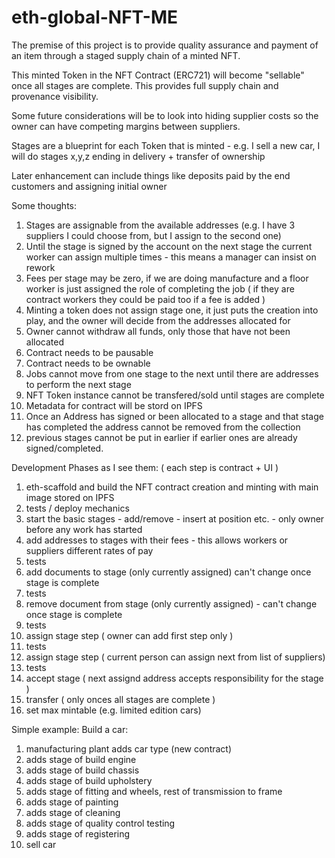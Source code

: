 # eth-global-NFT-ME

The premise of this project is to provide quality assurance and payment of an item through a staged supply chain of a minted NFT.

This minted Token in the NFT Contract (ERC721) will become "sellable" once all stages are complete. This provides full supply chain and provenance visibility.

Some future considerations will be to look into hiding supplier costs so the owner can have competing margins between suppliers.

Stages are a blueprint for each Token that is minted - e.g. I sell a new car, I will do stages x,y,z ending in delivery + transfer of ownership

Later enhancement can include things like deposits paid by the end customers and assigning initial owner

Some thoughts:
1. Stages are assignable from the available addresses (e.g. I have 3 suppliers I could choose from, but I assign to the second one)
2. Until the stage is signed by the account on the next stage the current worker can assign multiple times - this means a manager can insist on rework
3. Fees per stage may be zero, if we are doing manufacture and a floor worker is just assigned the role of completing the job ( if they are contract workers they could be paid too if a fee is added )
4. Minting a token does not assign stage one, it just puts the creation into play, and the owner will decide from the addresses allocated for 
5. Owner cannot withdraw all funds, only those that have not been allocated
6. Contract needs to be pausable
7. Contract needs to be ownable
8. Jobs cannot move from one stage to the next until there are addresses to perform the next stage
9. NFT Token instance cannot be transfered/sold until stages are complete
10. Metadata for contract will be stord on IPFS
11. Once an Address has signed or been allocated to a stage and that stage has completed the address cannot be removed from the collection
12. previous stages cannot be put in earlier if earlier ones are already signed/completed.


Development Phases as I see them: ( each step is contract + UI )
1. eth-scaffold and build the NFT contract creation and minting with main image stored on IPFS
2. tests / deploy mechanics
3. start the basic stages - add/remove - insert at position etc. - only owner before any work has started
4. add addresses to stages with their fees - this allows workers or suppliers different rates of pay
5. tests
6. add documents to stage (only currently assigned)  can't change once stage is complete
7. tests
8. remove document from stage (only currently assigned) - can't change once stage is complete
9. tests
10. assign stage step ( owner can add first step only )
11. tests
12. assign stage step ( current person can assign next from list of suppliers)
13. tests
14. accept stage ( next assignd address accepts responsibility for the stage )
15. transfer ( only onces all stages are complete )
16. set max mintable (e.g. limited edition cars)

Simple example:
Build a car: 
1. manufacturing plant adds car type (new contract)
2. adds stage of build engine
3. adds stage of build chassis 
4. adds stage of build upholstery
5. adds stage of fitting and wheels, rest of transmission to frame
6. adds stage of painting
7. adds stage of cleaning
8. adds stage of quality control testing
9. adds stage of registering
10. sell car
